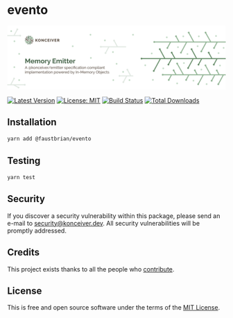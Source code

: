 # evento

<p align="center"><img src="./banner.png" /></p>

[![Latest Version](https://badgen.now.sh/npm/v/@konceiver/emitter-memory)](https://www.npmjs.com/package/@konceiver/emitter-memory)
[![License: MIT](https://badgen.now.sh/badge/license/MIT/green)](./LICENSE)
[![Build Status](https://img.shields.io/github/workflow/status/konceiver/emitter-memory/run-tests?label=tests)](https://img.shields.io/github/workflow/status/konceiver/emitter-memory/CI?label=CI)
[![Total Downloads](https://badgen.net/npm/dt/konceiver/emitter-memory)](https://npmjs.org/package/@konceiver/emitter-memory)

## Installation

```bash
yarn add @faustbrian/evento
```

## Testing

```bash
yarn test
```

## Security

If you discover a security vulnerability within this package, please send an e-mail to security@konceiver.dev. All security vulnerabilities will be promptly addressed.

## Credits

This project exists thanks to all the people who [contribute](../../contributors).

## License

This is free and open source software under the terms of the [MIT License](./LICENSE).
